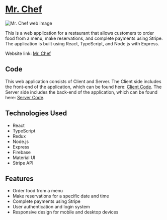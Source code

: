 # [Mr. Chef](https://mrchef1.netlify.app/)

![Mr. Chef web image](image_path "Optional Title")

This is a web application for a restaurant that allows customers to order food from a menu, make reservations, and complete payments using Stripe. The application is built using React, TypeScript, and Node.js with Express.

Website link: [Mr. Chef](https://mrchef1.netlify.app/)

## Code

This web application consists of Client and Server. The Client side includes the front-end of the application, which can be found here: [Client Code](https://github.com/joydey100/mrchef). The Server side includes the back-end of the application, which can be found here: [Server Code](https://github.com/joydey100/mrchef-server).

## Technologies Used

- React
- TypeScript
- Redux
- Node.js
- Express
- Firebase
- Material UI
- Stripe API

## Features

- Order food from a menu
- Make reservations for a specific date and time
- Complete payments using Stripe
- User authentication and login system
- Responsive design for mobile and desktop devices
